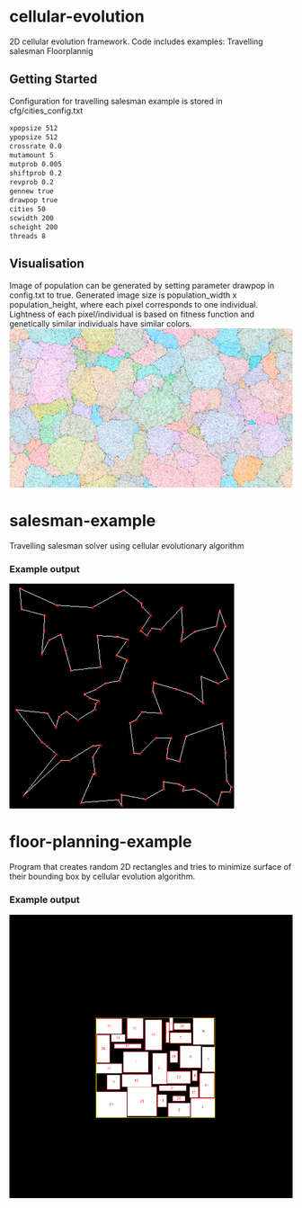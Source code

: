 # cellular-evolution
2D cellular evolution framework.
Code includes examples:
Travelling salesman
Floorplannig

## Getting Started
Configuration for travelling salesman example is stored in cfg/cities_config.txt
```
xpopsize 512
ypopsize 512
crossrate 0.0
mutamount 5
mutprob 0.005
shiftprob 0.2
revprob 0.2
gennew true
drawpop true
cities 50
scwidth 200
scheight 200
threads 8
```

## Visualisation
Image of population can be generated by setting parameter drawpop in config.txt to true.
Generated image size is population_width x population_height, where each pixel corresponds to one individual. Lightness of each pixel/individual is based on fitness function and genetically similar individuals have similar colors.
![example_output](https://github.com/missingno7/project-images/blob/master/genalg_individuals.png)

# salesman-example
Travelling salesman solver using cellular evolutionary algorithm

### Example output
![example_output](https://github.com/missingno7/project-images/blob/master/evo_salesman_example.png)

# floor-planning-example
Program that creates random 2D rectangles and tries to minimize surface of their bounding box by cellular evolution algorithm.

### Example output
![example_output](https://github.com/missingno7/project-images/blob/master/IGEN15257.png)

